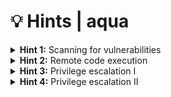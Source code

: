 # 💡 Hints | aqua

<details>
  <summary><b>Hint 1:</b> Scanning for vulnerabilities</summary>
  <br>
  Try to identify the exposed services and the used software. Check for known vulnerabilities of the discovered software versions.
</details>

<details>
  <summary><b>Hint 2:</b> Remote code execution</summary>
  <br>
  The Apache web server on port 80 runs PHP 8.1.0-dev.
</details>

<details>
  <summary><b>Hint 3:</b> Privilege escalation I</summary>
  <br>
  Think of ways to execute commands as root. Are there any commands that you can run as root?
</details>

<details>
  <summary><b>Hint 4:</b> Privilege escalation II</summary>
  <br>
  File permissions are an important security concept.
</details>
